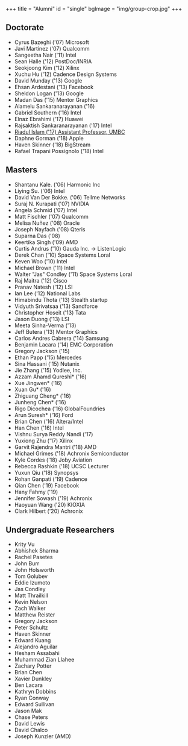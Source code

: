 +++
title = "Alumni"
id = "single"
bgImage = "img/group-crop.jpg"
+++


Doctorate
---------
* Cyrus Bazeghi ('07) Microsoft
* Javi Martinez ('07) Qualcomm
* Sangeetha Nair ('11) Intel
* Sean Halle ('12) PostDoc/INRIA
* Seokjoong Kim ('12) Xilinx
* Xuchu Hu ('12) Cadence Design Systems
* David Munday ('13) Google
* Ehsan Ardestani ('13) Facebook
* Sheldon Logan ('13) Google
* Madan Das ('15) Mentor Graphics
* Alamelu Sankaranarayanan ('16) 
* Gabriel Southern ('16) Intel
* Elnaz Ebrahimi ('17) Huawei
* Rajsaktish Sankaranarayanan ('17) Intel
* [Riadul Islam ('17) Assistant Professor, UMBC](https://www.csee.umbc.edu/people/faculty/riadul-islam/)
* Daphne Gorman ('18) Apple
* Haven Skinner ('18) BigStream
* Rafael Trapani Possignolo ('18) Intel


Masters
-------
* Shantanu Kale. ('06) Harmonic Inc
* Liying Su. ('06) Intel
* David Van Der Bokke. ('06) Tellme Networks
* Suraj N. Kurapati ('07) NVIDIA
* Angela Schmid ('07) Intel
* Matt Fischler ('07) Qualcomm
* Melisa Nuñez ('08) Oracle
* Joseph Nayfach ('08) Qteris
* Suparna Das ('08)
* Keertika Singh ('09) AMD
* Curtis Andrus ('10) Gauda Inc. -> ListenLogic
* Derek Chan ('10) Space Systems Loral
* Keven Woo ('10) Intel
* Michael Brown ('11) Intel
* Walter "Jas" Condley ('11) Space Systems Loral
* Raj Maitra ('12) Cisco
* Pranav Natesh ('12) LSI
* Ian Lee ('12) National Labs
* Himabindu Thota ('13) Stealth startup
* Vidyuth Srivatsaa ('13) Sandforce
* Christopher Hoseit ('13) Tata
* Jason Duong ('13) LSI
* Meeta Sinha-Verma ('13)
* Jeff Butera ('13) Mentor Graphics
* Carlos Andres Cabrera ('14) Samsung
* Benjamin Lacara ('14) EMC Corporation
* Gregory Jackson ('15)
* Ethan Papp ('15) Mercedes
* Sina Hassani ('15) Nutanix
* Jie Zhang ('15) Yodlee, Inc.
* Azzam Ahamd Qureshi* ('16)
* Xue Jingwen* ('16)
* Xuan Gu* ('16)
* Zhiguang Cheng* ('16)
* Junheng Chen* ('16)
* Rigo Dicochea ('16) GlobalFoundries
* Arun Suresh* ('16) Ford
* Brian Chen ('16) Altera/Intel
* Han Chen ('16) Intel
* Vishnu Surya Reddy Nandi ('17)
* Yuxiong Zhu ('17) Xilinx
* Garvit Rajendra Mantri ('18) AMD
* Michael Grimes ('18) Achronix Semiconductor
* Kyle Cordes ('18) Joby Aviation
* Rebecca Rashkin ('18) UCSC Lecturer
* Yuxun Qiu ('18) Synopsys
* Rohan Ganpati ('19) Cadence
* Qian Chen ('19) Facebook
* Hany Fahmy ('19)
* Jennifer Sowash ('19) Achronix
* Haoyuan Wang ('20) KIOXIA
* Clark Hilbert ('20) Achronix


Undergraduate Researchers
-------------------------
* Krity Vu
* Abhishek Sharma
* Rachel Pasetes
* John Burr
* John Holsworth
* Tom Golubev
* Eddie Izumoto
* Jas Condley
* Matt Thrailkill
* Kevin Nelson
* Zach Walker
* Matthew Reister
* Gregory Jackson
* Peter Schultz
* Haven Skinner
* Edward Kuang
* Alejandro Aguilar
* Hesham Assabahi
* Muhammad Zian Llahee
* Zachary Potter
* Brian Chen
* Xavier Dunkley
* Ben Lacara
* Kathryn Dobbins
* Ryan Conway
* Edward Sullivan
* Jason Mak
* Chase Peters
* David Lewis
* David Chalco
* Joseph Kunzler (AMD)
